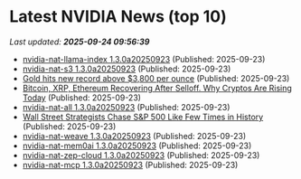 # Latest NVIDIA News (top 10)
_Last updated: **2025-09-24 09:56:39**_

- [nvidia-nat-llama-index 1.3.0a20250923](https://pypi.org/project/nvidia-nat-llama-index/1.3.0a20250923/) (Published: 2025-09-23)
- [nvidia-nat-s3 1.3.0a20250923](https://pypi.org/project/nvidia-nat-s3/1.3.0a20250923/) (Published: 2025-09-23)
- [Gold hits new record above $3,800 per ounce](https://biztoc.com/x/38c2a7f24f97beb2) (Published: 2025-09-23)
- [Bitcoin, XRP, Ethereum Recovering After Selloff. Why Cryptos Are Rising Today](https://biztoc.com/x/25c1312d69b9fa58) (Published: 2025-09-23)
- [nvidia-nat-all 1.3.0a20250923](https://pypi.org/project/nvidia-nat-all/1.3.0a20250923/) (Published: 2025-09-23)
- [Wall Street Strategists Chase S&P 500 Like Few Times in History](https://biztoc.com/x/4a765c0ffb74343c) (Published: 2025-09-23)
- [nvidia-nat-weave 1.3.0a20250923](https://pypi.org/project/nvidia-nat-weave/1.3.0a20250923/) (Published: 2025-09-23)
- [nvidia-nat-mem0ai 1.3.0a20250923](https://pypi.org/project/nvidia-nat-mem0ai/1.3.0a20250923/) (Published: 2025-09-23)
- [nvidia-nat-zep-cloud 1.3.0a20250923](https://pypi.org/project/nvidia-nat-zep-cloud/1.3.0a20250923/) (Published: 2025-09-23)
- [nvidia-nat-mcp 1.3.0a20250923](https://pypi.org/project/nvidia-nat-mcp/1.3.0a20250923/) (Published: 2025-09-23)
